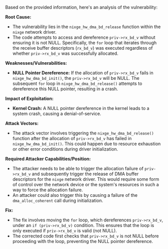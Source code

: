 Based on the provided information, here's an analysis of the vulnerability:

**Root Cause:**
- The vulnerability lies in the `nixge_hw_dma_bd_release` function within the `nixge` network driver.
- The code attempts to access and dereference `priv->rx_bd_v` without ensuring it is not NULL. Specifically, the `for` loop that iterates through the receive buffer descriptors (`rx_bd_v`) was executed regardless of whether `priv->rx_bd_v` was successfully allocated.

**Weaknesses/Vulnerabilities:**
- **NULL Pointer Dereference:** If the allocation of `priv->rx_bd_v` fails in `nixge_hw_dma_bd_init()`, the `priv->rx_bd_v` will be NULL. The subsequent `for` loop in `nixge_hw_dma_bd_release()` attempts to dereference this NULL pointer, resulting in a crash.

**Impact of Exploitation:**
- **Kernel Crash:** A NULL pointer dereference in the kernel leads to a system crash, causing a denial-of-service.

**Attack Vectors:**
-  The attack vector involves triggering the `nixge_hw_dma_bd_release()` function after the allocation of `priv->rx_bd_v` has failed in `nixge_hw_dma_bd_init()`. This could happen due to resource exhaustion or other error conditions during driver initialization.

**Required Attacker Capabilities/Position:**
- The attacker needs to be able to trigger the allocation failure of `priv->rx_bd_v` and subsequently trigger the release of DMA buffer descriptors for the `nixge` network driver. This would require some form of control over the network device or the system's resources in such a way to force the allocation failure.
- An attacker could also trigger this by causing a failure of the `dma_alloc_coherent` call during initialization.

**Fix:**
- The fix involves moving the `for` loop, which dereferences `priv->rx_bd_v`, under an `if (priv->rx_bd_v)` condition. This ensures that the loop is only executed if `priv->rx_bd_v` is valid (not NULL).
- The corrected code first checks that `priv->rx_bd_v` is not NULL before proceeding with the loop, preventing the NULL pointer dereference.